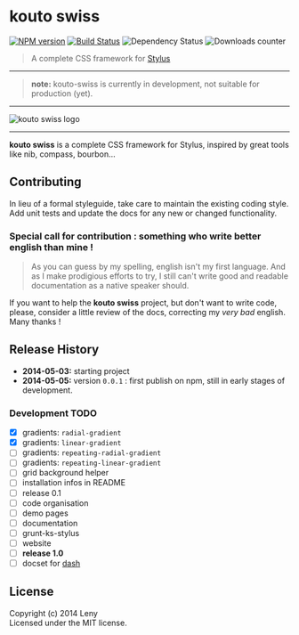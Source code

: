 # kouto swiss

[![NPM version](http://img.shields.io/npm/v/kouto-swiss.svg)](https://www.npmjs.org/package/kouto-swiss) [![Build Status](http://img.shields.io/travis/leny/kouto-swiss.svg)](https://travis-ci.org/leny/kouto-swiss) ![Dependency Status](https://david-dm.org/leny/kouto-swiss.svg) ![Downloads counter](http://img.shields.io/npm/dm/kouto-swiss.svg)

> A complete CSS framework for [Stylus](http://learnboost.github.io/stylus/)

* * *

> **note:** kouto-swiss is currently in development, not suitable for production (yet).

* * *

![kouto swiss logo](https://raw.githubusercontent.com/leny/kouto-swiss/master/Logo.png)

* * *

**kouto swiss** is a complete CSS framework for Stylus, inspired by great tools like nib, compass, bourbon…

## Contributing

In lieu of a formal styleguide, take care to maintain the existing coding style.  
Add unit tests and update the docs for any new or changed functionality.

### Special call for contribution : something who write better english than mine !

> As you can guess by my spelling, english isn't my first language. And as I make prodigious efforts to try, I still can't write good and readable documentation as a native speaker should.

If you want to help the **kouto swiss** project, but don't want to write code, please, consider a little review of the docs, correcting my *very bad* english.  
Many thanks !

## Release History

- **2014-05-03:** starting project
- **2014-05-05:** version `0.0.1` : first publish on npm, still in early stages of development.

### Development TODO

- [x] gradients: `radial-gradient`
- [x] gradients: `linear-gradient`
- [ ] gradients: `repeating-radial-gradient`
- [ ] gradients: `repeating-linear-gradient`
- [ ] grid background helper
- [ ] installation infos in README
- [ ] release 0.1
- [ ] code organisation
- [ ] demo pages
- [ ] documentation
- [ ] grunt-ks-stylus
- [ ] website
- [ ] **release 1.0**
- [ ] docset for [dash](http://kapeli.com/dash)

## License
Copyright (c) 2014 Leny  
Licensed under the MIT license.
